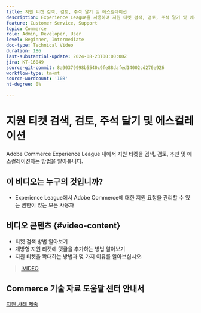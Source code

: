 ```yaml
---
title: 지원 티켓 검색, 검토, 주석 달기 및 에스컬레이션
description: Experience League을 사용하여 지원 티켓 검색, 검토, 주석 달기 및 에스컬레이션
feature: Customer Service, Support
topic: Commerce
role: Admin, Developer, User
level: Beginner, Intermediate
doc-type: Technical Video
duration: 186
last-substantial-update: 2024-08-23T00:00:00Z
jira: KT-16049
source-git-commit: 8a90379998b5540c9fe88dafed14002cd276e926
workflow-type: tm+mt
source-wordcount: '108'
ht-degree: 0%

---
```



# 지원 티켓 검색, 검토, 주석 달기 및 에스컬레이션

Adobe Commerce Experience League 내에서 지원 티켓을 검색, 검토, 추천 및 에스컬레이션하는 방법을 알아봅니다.

## 이 비디오는 누구의 것입니까?

* Experience League에서 Adobe Commerce에 대한 지원 요청을 관리할 수 있는 권한이 있는 모든 사용자

## 비디오 콘텐츠 {#video-content}

* 티켓 검색 방법 알아보기
* 개방형 지원 티켓에 댓글을 추가하는 방법 알아보기
* 지원 티켓을 확대하는 방법과 몇 가지 이유를 알아보십시오.

>[!VIDEO](https://video.tv.adobe.com/v/3433076?learn=on)

## Commerce 기술 자료 도움말 센터 안내서

[지원 사례 제출](https://experienceleague.adobe.com/en/docs/commerce-knowledge-base/kb/help-center-guide/magento-help-center-user-guide#support-case)
